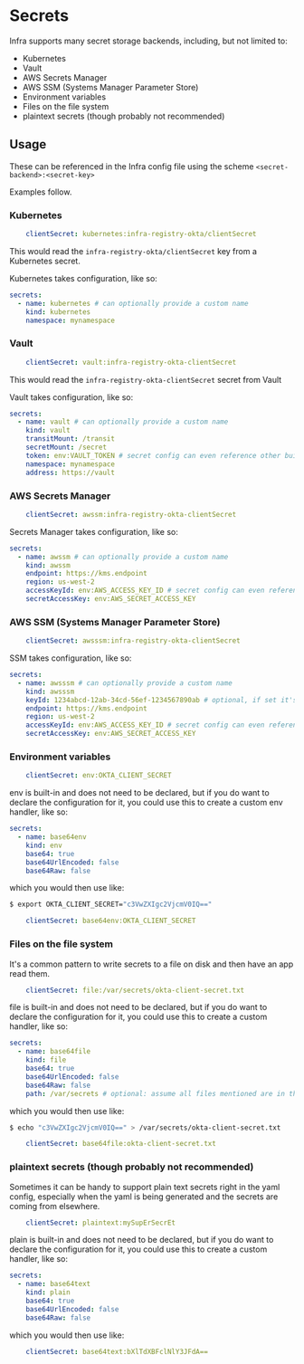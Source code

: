 # Secrets

Infra supports many secret storage backends, including, but not limited to:

- Kubernetes
- Vault
- AWS Secrets Manager
- AWS SSM (Systems Manager Parameter Store)
- Environment variables
- Files on the file system
- plaintext secrets (though probably not recommended)

## Usage

These can be referenced in the Infra config file using the scheme `<secret-backend>:<secret-key>`

Examples follow.

### Kubernetes

```yaml
    clientSecret: kubernetes:infra-registry-okta/clientSecret
```

This would read the `infra-registry-okta/clientSecret` key from a Kubernetes secret.

Kubernetes takes configuration, like so:

```yaml
secrets:
  - name: kubernetes # can optionally provide a custom name
    kind: kubernetes
    namespace: mynamespace
```

### Vault

```yaml
    clientSecret: vault:infra-registry-okta-clientSecret
```

This would read the `infra-registry-okta-clientSecret` secret from Vault

Vault takes configuration, like so:

```yaml
secrets:
  - name: vault # can optionally provide a custom name
    kind: vault
    transitMount: /transit
    secretMount: /secret
    token: env:VAULT_TOKEN # secret config can even reference other built-in secret types, like env
    namespace: mynamespace
    address: https://vault
```

### AWS Secrets Manager

```yaml
    clientSecret: awssm:infra-registry-okta-clientSecret
```

Secrets Manager takes configuration, like so:

```yaml
secrets:
  - name: awssm # can optionally provide a custom name
    kind: awssm
    endpoint: https://kms.endpoint
    region: us-west-2
    accessKeyId: env:AWS_ACCESS_KEY_ID # secret config can even reference other built-in secret types, like env
    secretAccessKey: env:AWS_SECRET_ACCESS_KEY
```

### AWS SSM (Systems Manager Parameter Store)

```yaml
    clientSecret: awsssm:infra-registry-okta-clientSecret
```

SSM takes configuration, like so:

```yaml
secrets:
  - name: awsssm # can optionally provide a custom name
    kind: awsssm
    keyId: 1234abcd-12ab-34cd-56ef-1234567890ab # optional, if set it's the KMS key that should be used for decryption
    endpoint: https://kms.endpoint
    region: us-west-2
    accessKeyId: env:AWS_ACCESS_KEY_ID # secret config can even reference other built-in secret types, like env
    secretAccessKey: env:AWS_SECRET_ACCESS_KEY
```

### Environment variables

```yaml
    clientSecret: env:OKTA_CLIENT_SECRET
```

env is built-in and does not need to be declared, but if you do want to declare the configuration for it, you could use this to create a custom env handler, like so:

```yaml
secrets:
  - name: base64env
    kind: env
    base64: true
    base64UrlEncoded: false
    base64Raw: false
```

which you would then use like:

```bash
$ export OKTA_CLIENT_SECRET="c3VwZXIgc2VjcmV0IQ=="
```

```yaml
    clientSecret: base64env:OKTA_CLIENT_SECRET
```

### Files on the file system

It's a common pattern to write secrets to a file on disk and then have an app read them.

```yaml
    clientSecret: file:/var/secrets/okta-client-secret.txt
```

file is built-in and does not need to be declared, but if you do want to declare the configuration for it, you could use this to create a custom handler, like so:

```yaml
secrets:
  - name: base64file
    kind: file
    base64: true
    base64UrlEncoded: false
    base64Raw: false
    path: /var/secrets # optional: assume all files mentioned are in this root directory
```

which you would then use like:

```bash
$ echo "c3VwZXIgc2VjcmV0IQ==" > /var/secrets/okta-client-secret.txt
```

```yaml
    clientSecret: base64file:okta-client-secret.txt
```

### plaintext secrets (though probably not recommended)

Sometimes it can be handy to support plain text secrets right in the yaml config, especially when the yaml is being generated and the secrets are coming from elsewhere.

```yaml
    clientSecret: plaintext:mySupErSecrEt
```

plain is built-in and does not need to be declared, but if you do want to declare the configuration for it, you could use this to create a custom handler, like so:

```yaml
secrets:
  - name: base64text
    kind: plain
    base64: true
    base64UrlEncoded: false
    base64Raw: false
```

which you would then use like:

```yaml
    clientSecret: base64text:bXlTdXBFclNlY3JFdA==
```

